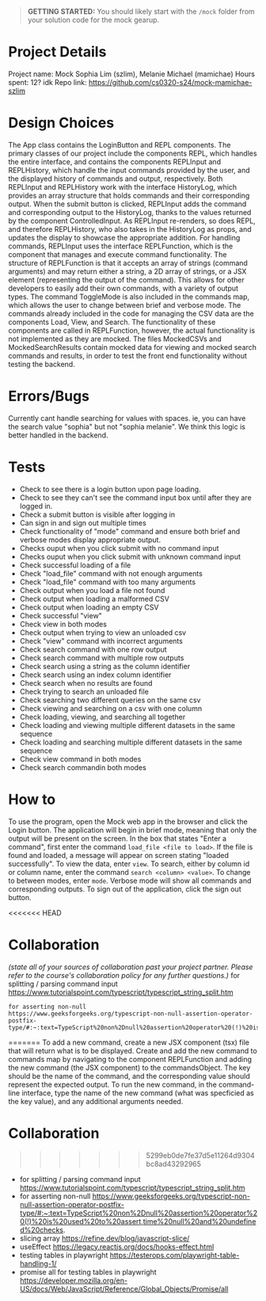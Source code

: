 > **GETTING STARTED:** You should likely start with the `/mock` folder from your solution code for the mock gearup.

# Project Details
Project name: Mock
Sophia Lim (szlim), Melanie Michael (mamichae)
Hours spent: 12? idk
Repo link: https://github.com/cs0320-s24/mock-mamichae-szlim

# Design Choices
The App class contains the LoginButton and REPL components. 
The primary classes of our project include the components REPL, which handles the entire interface, and contains the components REPLInput and REPLHistory, which handle the input commands provided by the user, and the displayed history of commands and output, respectively. 
Both REPLInput and REPLHistory work with the interface HistoryLog, which provides an array structure that holds commands and their corresponding output. When the submit button is clicked, REPLInput adds the command and corresponding output to the HistoryLog, thanks to the values returned by the component ControlledInput. As REPLInput re-renders, so does REPL, and therefore REPLHistory, who also takes in the HistoryLog as props, and updates the display to showcase the appropriate addition. 
For handling commands, REPLInput uses the interface REPLFunction, which is the component that manages and execute command functionality. The structure of REPLFunction is that it accepts an array of strings (command arguments) and may return either a string, a 2D array of strings, or a JSX element (representing the output of the command). This allows for other developers to easily add their own commands, with a variety of output types. The command ToggleMode is also included in the commands map, which allows the user to change between brief and verbose mode. 
The commands already included in the code for managing the CSV data are the components Load, View, and Search. The functionality of these components are called in REPLFunction, however, the actual functionality is not implemented as they are mocked. 
The files MockedCSVs and MockedSearchResults contain mocked data for viewing and mocked search commands and results, in order to test the front end functionality without testing the backend. 

# Errors/Bugs
Currently cant handle searching for values with spaces. ie, you can have the search value "sophia" but not "sophia melanie". We think this logic is better handled in the backend.

# Tests
- Check to see there is a login button upon page loading.
- Check to see they can't see the command input box until after they are logged in.
- Check a submit button is visible after logging in
- Can sign in and sign out multiple times
- Check functionality of "mode" command and ensure both brief and verbose modes display appropriate output.
- Checks ouput when you click submit with no command input
- Checks ouput when you click submit with unknown command input
- Check successful loading of a file
- Check "load_file" command with not enough arguments
- Check "load_file" command with too many arguments
- Check output when you load a file not found
- Check output when loading a malformed CSV
- Check output when loading an empty CSV
- Check successful "view" 
- Check view in both modes
- Check output when trying to view an unloaded csv
- Check "view" command with incorrect arguments
- Check search command with one row output
- Check search command with multiple row outputs
- Check search using a string as the column identifier
- Check search using an index column identifier
- Check search when no results are found
- Check trying to search an unloaded file
- Check searching two different queries on the same csv
- Check viewing and searching on a csv with one column
- Check loading, viewing, and searching all together
- Check loading and viewing multiple different datasets in the same sequence
- Check loading and searching multiple different datasets in the same sequence
- Check view command in both modes
- Check search commandin both modes



# How to
To use the program, open the Mock web app in the browser and click the Login button. The application will begin in brief mode, meaning that only the output will be present on the screen. In the box that states "Enter a command", first enter the command `load_file <file to load>`. If the file is found and loaded, a message will appear on screen stating "loaded successfully". To view the data, enter `view`. To search, either by column id or column name, enter the command `search <column> <value>`. To change to between modes, enter `mode`. Verbose mode will show all commands and corresponding outputs. To sign out of the application, click the sign out button. 

<<<<<<< HEAD
# Collaboration
*(state all of your sources of collaboration past your project partner. Please refer to the course's collaboration policy for any further questions.)*
    for splitting / parsing command input 
    https://www.tutorialspoint.com/typescript/typescript_string_split.htm

    for asserting non-null
    https://www.geeksforgeeks.org/typescript-non-null-assertion-operator-postfix-type/#:~:text=TypeScript%20non%2Dnull%20assertion%20operator%20(!)%20is%20used%20to%20assert,time%20null%20and%20undefined%20checks.
=======
To add a new command, create a new JSX component (tsx) file that will return what is to be displayed. Create and add the new command to commands map by navigating to the component REPLFunction and adding the new command (the JSX component) to the commandsObject. The key should be the name of the command, and the corresponding value should represent the expected output. To run the new command, in the command-line interface, type the name of the new command (what was specficied as the key value), and any additional arguments needed. 

# Collaboration
>>>>>>> 5299eb0de7fe37d5e11264d9304bc8ad43292965

- for splitting / parsing command input https://www.tutorialspoint.com/typescript/typescript_string_split.htm
- for asserting non-null https://www.geeksforgeeks.org/typescript-non-null-assertion-operator-postfix-type/#:~:text=TypeScript%20non%2Dnull%20assertion%20operator%20(!)%20is%20used%20to%20assert,time%20null%20and%20undefined%20checks.
- slicing array https://refine.dev/blog/javascript-slice/
- useEffect https://legacy.reactjs.org/docs/hooks-effect.html 
- testing tables in playwright https://testerops.com/playwright-table-handling-1/
- promise all for testing tables in playwright https://developer.mozilla.org/en-US/docs/Web/JavaScript/Reference/Global_Objects/Promise/all